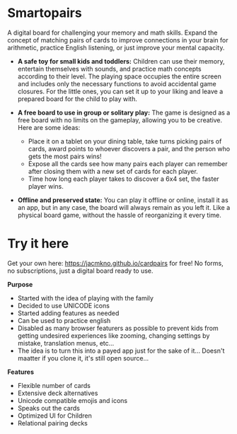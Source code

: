 # Smartopairs
A digital board for challenging your memory and math skills. Expand the concept of matching pairs of cards to improve connections in your brain for arithmetic, practice English listening, or just improve your mental capacity.

  - **A safe toy for small kids and toddlers:** Children can use their memory, entertain themselves with sounds, and practice math concepts according to their level. The playing space occupies the entire screen and includes only the necessary functions to avoid accidental game closures. For the little ones, you can set it up to your liking and leave a prepared board for the child to play with.

  - **A free board to use in group or solitary play:** The game is designed as a free board with no limits on the gameplay, allowing you to be creative. Here are some ideas:
      - Place it on a tablet on your dining table, take turns picking pairs of cards, award points to whoever discovers a pair, and the person who gets the most pairs wins! 
      - Expose all the cards see how many pairs each player can remember after closing them with a new set of cards for each player.
      - Time how long each player takes to discover a 6x4 set, the faster player wins.
  - **Offline and preserved state:** You can play it offline or online, install it as an app, but in any case, the board will always remain as you left it. Like a physical board game, without the hassle of reorganizing it every time.

# Try it here
Get your own here: https://jacmkno.github.io/cardpairs for free! No forms, no subscriptions, just a digital board ready to use.

**Purpose**

- Started with the idea of playing with the family
- Decided to use UNICODE icons
- Started adding features as needed
- Can be used to practice english
- Disabled as many browser featurers as possible to prevent kids from getting undesired experiences like zooming, changing settings by mistake, translation menus, etc...
- The idea is to turn this into a payed app just for the sake of it... Doesn't maatter if you clone it, it's still open source...


**Features**

- Flexible number of cards
- Extensive deck alternatives
- Unicode compatible emojis and icons
- Speaks out the cards
- Optimized UI for Children
- Relational pairing decks
